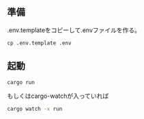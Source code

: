 ## 準備

.env.templateをコピーして.envファイルを作る。

```bash
cp .env.template .env
```

## 起動

```bash
cargo run
```

もしくはcargo-watchが入っていれば

```bash
cargo watch -x run
```